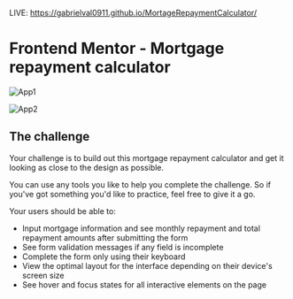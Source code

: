 LIVE: https://gabrielval0911.github.io/MortageRepaymentCalculator/


# Frontend Mentor - Mortgage repayment calculator

![App1](https://github.com/user-attachments/assets/9f98af34-befc-4dd8-8d67-31434f3c9d95)


![App2](https://github.com/user-attachments/assets/ae7893f8-6e3d-44ac-80cc-fe7e6a61e524)


## The challenge

Your challenge is to build out this mortgage repayment calculator and get it looking as close to the design as possible.

You can use any tools you like to help you complete the challenge. So if you've got something you'd like to practice, feel free to give it a go.

Your users should be able to:

- Input mortgage information and see monthly repayment and total repayment amounts after submitting the form
- See form validation messages if any field is incomplete
- Complete the form only using their keyboard
- View the optimal layout for the interface depending on their device's screen size
- See hover and focus states for all interactive elements on the page


